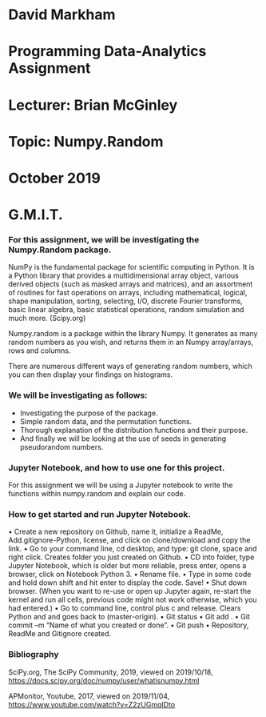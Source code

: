 # David Markham
# Programming Data-Analytics Assignment
# Lecturer: Brian McGinley
# Topic: Numpy.Random
# October 2019
# G.M.I.T.

### For this assignment, we will be investigating the Numpy.Random package.  

NumPy is the fundamental package for scientific computing in Python. It is a Python library that provides a multidimensional array object, various derived objects (such as masked arrays and matrices), and an assortment of routines for fast operations on arrays, including mathematical, logical, shape manipulation, sorting, selecting, I/O, discrete Fourier transforms, basic linear algebra, basic statistical operations, random simulation and much more. (Scipy.org)

Numpy.random is a package within the library Numpy. It generates as many random numbers as you wish, and returns them in an Numpy array/arrays, rows and columns.

There are numerous different ways of generating random numbers, which you can then display your findings on histograms. 



### We will be investigating as follows: 

- Investigating the purpose of the package.
- Simple random data, and the permutation functions.
- Thorough explanation of the distribution functions and their purpose.
- And finally we will be looking at the use of seeds in generating pseudorandom numbers.

### Jupyter Notebook, and how to use one for this project.

For this assignment we will be using a Jupyter notebook to write the functions within numpy.random and explain our code.

### How to get started and run Jupyter Notebook. 
•	Create a new repository on Github, name it, initialize a ReadMe, Add.gitignore-Python, license, and click on clone/download and copy the link.
•	Go to your command line, cd desktop, and type: git clone, space and right click. Creates folder you just created on Github.
•	CD into folder, type Jupyter Notebook, which is older but more reliable, press enter, opens a browser, click on Notebook Python 3.
•	Rename file.
•	Type in some code and hold down shift and hit enter to display the code. Save!
•	Shut down browser. (When you want to re-use or open up Jupyter again, re-start the kernel and run all cells, previous code might not work otherwise, which you had entered.)
•	Go to command line, control plus c and release. Clears Python and and goes back to (master-origin).
•	Git status
•	Git add . 
•	Git commit –m “Name of what you created or done”.
•	Git push
•	Repository, ReadMe and Gitignore created.


### Bibliography 
SciPy.org, The SciPy Community, 2019, viewed on 2019/10/18, https://docs.scipy.org/doc/numpy/user/whatisnumpy.html

APMonitor, Youtube, 2017, viewed on 2019/11/04, https://www.youtube.com/watch?v=Z2zUGmqIDto 
 
